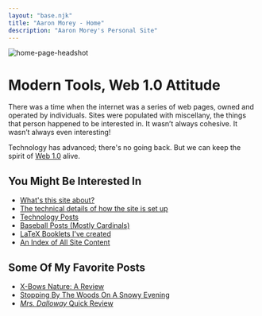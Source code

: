```yaml
---
layout: "base.njk"
title: "Aaron Morey - Home"
description: "Aaron Morey's Personal Site"
---
```

![home-page-headshot](assets/images/BookAndLaptopBitmoji.png)

# Modern Tools, Web 1.0 Attitude
There was a time when the internet was a series of web pages, owned and operated by individuals. Sites were populated 
with miscellany, the things that person happened to be interested in. It wasn’t always cohesive. It wasn’t always even 
interesting!

Technology has advanced; there's no going back. But we can keep the spirit of [Web 1.0](https://en.wikipedia.org/wiki/Web_2.0#Web_1.0) alive.

## You Might Be Interested In
- [What's this site about?](/about/)
- [The technical details of how the site is set up](/pages/site-technical-overview/)
- [Technology Posts](posts/tags/tech)
- [Baseball Posts (Mostly Cardinals)](posts/tags/baseball)
- [LaTeX Booklets I've created](pages/etc/pdf-library)
- [An Index of All Site Content](siteindex/)

## Some Of My Favorite Posts
- [X-Bows Nature: A Review](posts/2020/x-bows-natural-a-review/)
- [Stopping By The Woods On A Snowy Evening](posts/2024/stopping-by-the-woods-on-a-snowy-evening/)
- [_Mrs. Dalloway_ Quick Review](posts/2024/mrs-dalloway-quick-review/)
